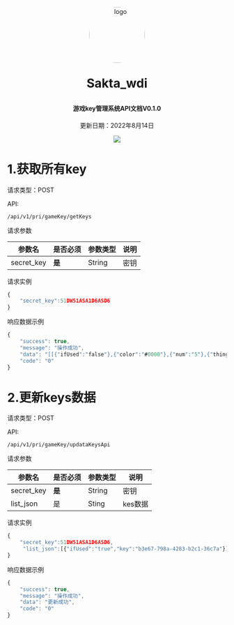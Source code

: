 <p align="center">
	<img alt="logo" src="https://s1.328888.xyz/2022/07/26/DV3J6.png" style="width:128px;border-radius:68px">
</p>
<h1 align="center" style="margin: 30px 0 30px; font-weight: bold;">Sakta_wdi</h1>
<h4 align="center">游戏key管理系统API文档V0.1.0</h4>
<p align="center">更新日期：2022年8月14日</p>
<p align="center">
	<a href="https://github.com/Saktawdi"><img src="https://img.shields.io/badge/Vue3.X-%E5%89%8D%E7%AB%AF-important"></a>
</p>

# 1.获取所有key

<div class="type">请求类型：POST</div>

API:

```
/api/v1/pri/gameKey/getKeys
```

请求参数



| 参数名     | 是否必须 | 参数类型 | 说明 |
| ---------- | -------- | -------- | ---- |
| secret_key | **是**   | String   | 密钥 |

请求实例

```js
{
	"secret_key":51DW51ASA1D6ASD6
}
```

响应数据示例

```js
{
    "success": true,
    "message": "操作成功",
    "data": "[[{"ifUsed":"false"},{"color":"#0000"},{"num":"5"},{"thingID":"666"},{"key":"e3f1d-9a75-40fe-bb06-aeaee"}],[{"ifUsed":"false"},{"color":"#0000"},{"num":"5"},{"thingID":"666"},{"key":"c4bf7-7169-490d-a52d-a6ba0"}],[{"ifUsed":"false"},{"color":"#0000"},{"num":"5"},{"thingID":"666"},{"key":"e8248-2706-4fa0-bc09-40504"}],[{"ifUsed":"false"},{"color":"#0000"},{"num":"5"},{"thingID":"666"},{"key":"b3e67-798a-4283-b2c1-36c7a"}]]",
    "code": "0"
}
```



# 2.更新keys数据

<div class="type">请求类型：POST</div>

API:

```
/api/v1/pri/gameKey/updataKeysApi
```

请求参数

| 参数名     | 是否必须 | 参数类型 | 说明    |
| ---------- | -------- | -------- | ------- |
| secret_key | **是**   | String   | 密钥    |
| list_json  | 是       | Sting    | kes数据 |

请求实例

```js
{
	"secret_key":51DW51ASA1D6ASD6,
     "list_json":[{"ifUsed":"true","key":"b3e67-798a-4283-b2c1-36c7a"}]
}
```

响应数据示例

```js
{
    "success": true,
    "message": "操作成功",
    "data": "更新成功",
    "code": "0"
}
```

